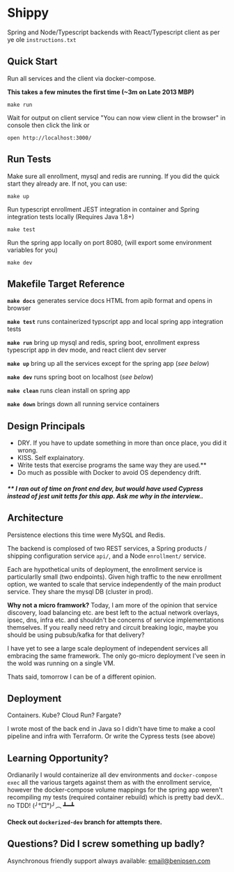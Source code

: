 # Shippy

Spring and Node/Typescript backends with React/Typescript client as per ye ole `instructions.txt`

## Quick Start

Run all services and the client via docker-compose.

**This takes a few minutes the first time (~3m on Late 2013 MBP)**
```
make run
```
Wait for output on client service "You can now view client in the browser" in console then click the link or
```
open http://localhost:3000/
```


## Run Tests

Make sure all enrollment, mysql and redis are running. If you did the quick start they already are. If not, you can use:
```
make up
```

Run typescript enrollment JEST integration in container and Spring integration tests locally (Requires Java 1.8+)
```
make test
```

Run the spring app locally on port 8080, (will export some environment variables for you)
```
make dev
```

## Makefile Target Reference

**`make docs`** generates service docs HTML from apib format and opens in browser

**`make test`** runs containerized typscript app and local spring app integration tests

**`make run`** bring up mysql and redis, spring boot, enrollment express typescript app in dev mode, and react client dev server

**`make up`** bring up all the services except for the spring app (*see below*)

**`make dev`** runs spring boot on localhost (*see below*)

**`make clean`** runs clean install on spring app

**`make down`** brings down all running service containers


## Design Principals

* DRY. If you have to update something in more than once place, you did it wrong.
* KISS. Self explainatory.
* Write tests that exercise programs the same way they are used.**
* Do much as possible with Docker to avoid OS dependency drift.

##### ** *I ran out of time on front end dev, but would have used Cypress instead of jest unit tetts for this app. Ask me why in the interview.*.

## Architecture

Persistence elections this time were MySQL and Redis.

The backend is complosed of two REST services, a Spring products / shipping configuration service `api/`, and a Node `enrollment/` service.

Each are hypothetical units of deployment, the enrollment service is particularlly small (two endpoints). Given high traffic to the new enrollment option, we wanted to scale that service independently of the main product service. They share the mysql DB (cluster in prod).

**Why not a micro framwork?** Today, I am more of the opinion that service discovery, load balancing etc. are best left to the actual network overlays, ipsec, dns, infra etc. and shouldn't be concerns of service implementations themselves. If you really need retry and circuit breaking logic, maybe you should be using pubsub/kafka for that delivery?

I have yet to see a large scale deployment of independent services all embracing the same framework. The only go-micro deployment I've seen in the wold was running on a single VM.

Thats said, tomorrow I can be of a different opinion.


## Deployment

Containers. Kube? Cloud Run? Fargate?

I wrote most of the back end in Java so I didn't have time to make a cool pipeline and infra with Terraform. Or write the Cypress tests (see above)

## Learning Opportunity?

Ordianarily I would containerize all dev environments and `docker-compose exec` all the various targets against them as with the enrollment service, however the docker-compose volume mappings for the spring app weren't recompiling my tests (required container rebuild) which is pretty bad devX.. no TDD! (╯°□°)╯︵ ┻━┻

#### Check out `dockerized-dev` branch for attempts there.


## Questions? Did I screw something up badly?

Asynchronous friendly support always available: email@benipsen.com



